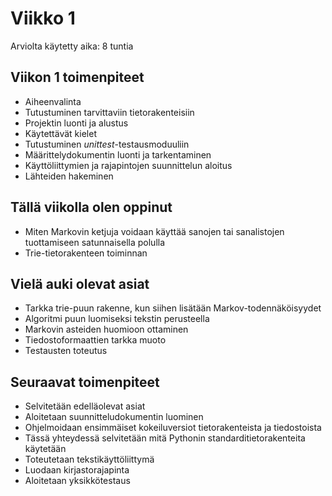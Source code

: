 # Viikko 1

Arviolta käytetty aika: 8 tuntia

## Viikon 1 toimenpiteet

* Aiheenvalinta
* Tutustuminen tarvittaviin tietorakenteisiin
* Projektin luonti ja alustus
* Käytettävät kielet
* Tutustuminen *unittest*-testausmoduuliin
* Määrittelydokumentin luonti ja tarkentaminen
* Käyttöliittymien ja rajapintojen suunnittelun aloitus
* Lähteiden hakeminen

## Tällä viikolla olen oppinut
* Miten Markovin ketjuja voidaan käyttää sanojen tai sanalistojen tuottamiseen satunnaisella polulla
* Trie-tietorakenteen toiminnan

## Vielä auki olevat asiat
* Tarkka trie-puun rakenne, kun siihen lisätään Markov-todennäköisyydet
* Algoritmi puun luomiseksi tekstin perusteella
* Markovin asteiden huomioon ottaminen
* Tiedostoformaattien tarkka muoto
* Testausten toteutus

## Seuraavat toimenpiteet
* Selvitetään edelläolevat asiat
* Aloitetaan suunnitteludokumentin luominen
* Ohjelmoidaan ensimmäiset kokeiluversiot tietorakenteista ja tiedostoista
* Tässä yhteydessä selvitetään mitä Pythonin standarditietorakenteita käytetään
* Toteutetaan tekstikäyttöliittymä
* Luodaan kirjastorajapinta
* Aloitetaan yksikkötestaus



